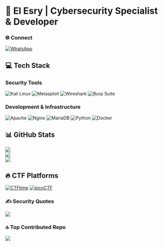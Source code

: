 
# 🔐 El Esry | Cybersecurity Specialist & Developer

### 🌐 Connect
[![WhatsApp](https://img.shields.io/badge/Chat_on_WhatsApp-25D366?style=for-the-badge&logo=whatsapp&logoColor=white)](https://wa.me/25574403791f)

## 💻 Tech Stack
### Security Tools
![Kali Linux](https://img.shields.io/badge/Kali_Linux-557C94?style=for-the-badge&logo=kali-linux&logoColor=white)
![Metasploit](https://img.shields.io/badge/Metasploit-FF6B6B?style=for-the-badge&logo=metasploit&logoColor=white)
![Wireshark](https://img.shields.io/badge/Wireshark-1679A7?style=for-the-badge&logo=wireshark&logoColor=white)
![Burp Suite](https://img.shields.io/badge/Burp_Suite-FF6633?style=for-the-badge&logo=burp-suite&logoColor=white)

### Development & Infrastructure
![Apache](https://img.shields.io/badge/apache-%23D42029.svg?style=for-the-badge&logo=apache&logoColor=white)
![Nginx](https://img.shields.io/badge/nginx-%23009639.svg?style=for-the-badge&logo=nginx&logoColor=white)
![MariaDB](https://img.shields.io/badge/MariaDB-003545?style=for-the-badge&logo=mariadb&logoColor=white)
![Python](https://img.shields.io/badge/Python-3776AB?style=for-the-badge&logo=python&logoColor=white)
![Docker](https://img.shields.io/badge/Docker-2496ED?style=for-the-badge&logo=docker&logoColor=white)

## 📊 GitHub Stats
![](https://github-readme-stats.vercel.app/api?username=elesry99hamad&theme=github_dark_dimmed&hide_border=false&include_all_commits=false&count_private=false)<br/>
![](https://github-readme-streak-stats.herokuapp.com/?user=elesry99hamad&theme=github-dark-dimmed&hide_border=false)<br/>
![](https://github-readme-stats.vercel.app/api/top-langs/?username=elesry99hamad&theme=github_dark_dimmed&hide_border=false&include_all_commits=false&count_private=false&layout=compact)

## 🔥 CTF Platforms
[![CTFtime](https://img.shields.io/badge/CTFtime-Profile-FFD43B?style=for-the-badge)](https://ctftime.org/user/)
[![picoCTF](https://img.shields.io/badge/picoCTF-Profile-FF6B6B?style=for-the-badge)](https://picoctf.org/users/)

### ✍️ Security Quotes
![](https://quotes-github-readme.vercel.app/api?type=horizontal&theme=merko)

### 🔝 Top Contributed Repo
![](https://github-contributor-stats.vercel.app/api?username=elesry99hamad&limit=5&theme=gruvbox&combine_all_yearly_contributions=true)



<!-- Proudly created with GPRM (https://gprm.itsvg.in) -->
